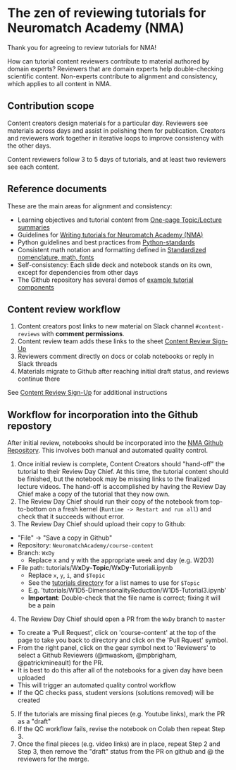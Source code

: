 # The zen of reviewing tutorials for Neuromatch Academy (NMA)

Thank you for agreeing to review tutorials for NMA!

How can tutorial content reviewers contribute to material authored by domain experts? Reviewers that are domain experts help double-checking scientific content. Non-experts contribute to alignment and consistency, which applies to all content in NMA.

## Contribution scope
Content creators design materials for a particular day. Reviewers see materials across days and assist in polishing them for publication. Creators and reviewers work together in iterative loops to improve consistency with the other days.

Content reviewers follow 3 to 5 days of tutorials, and at least two reviewers see each content.

## Reference documents
These are the main areas for alignment and consistency: 
* Learning objectives and tutorial content from [One-page Topic/Lecture summaries](https://drive.google.com/drive/folders/1mrXdVGgPqb-NVVLZj3E0FWETp9z-L9I-)
* Guidelines for [Writing tutorials for Neuromatch Academy (NMA)](https://github.com/NeuromatchAcademy/course-content/blob/master/tutorials/writing-tutorials.md)
* Python guidelines and best practices from [Python-standards](https://github.com/NeuromatchAcademy/course-content/blob/master/tutorials/python-standards.md)
* Consistent math notation and formatting defined in [Standardized nomenclature, math, fonts](https://docs.google.com/document/d/1Z3Bc0oQA4a-y3xJU2mtIDMAOen1SO8AmUjkc3_xFOPM/edit)
* Self-consistency: Each slide deck and notebook stands on its own, except for dependencies from other days
* The Github repository has several demos of [example tutorial components](https://github.com/NeuromatchAcademy/course-content/tree/master/tutorials/demo)

## Content review workflow
1. Content creators post links to new material on Slack channel `#content-reviews` with **comment permissions**.
2. Content review team adds these links to the sheet [Content Review Sign-Up](https://docs.google.com/spreadsheets/d/1LtLEk0H7gkR34kXJVC3hICUsLwfabbSjTPSlterB-xg/edit)
3. Reviewers comment directly on docs or colab notebooks or reply in Slack threads
4. Materials migrate to Github after reaching initial draft status, and reviews continue there

See [Content Review Sign-Up](https://docs.google.com/spreadsheets/d/1LtLEk0H7gkR34kXJVC3hICUsLwfabbSjTPSlterB-xg/edit) for additional instructions

## Workflow for incorporation into the Github repostory
After initial review, notebooks should be incorporated into the [NMA Github Repository](https://github.com/NeuromatchAcademy/course-content). This involves both manual and automated quality control.
1. Once initial review is complete, Content Creators should "hand-off" the tutorial to their Review Day Chief. At this time, the tutorial content should be finished, but the notebook may be missing links to the finalized lecture videos. The hand-off is accomplished by having the Review Day Chief make a copy of the tutorial that they now own.
2. The Review Day Chief should run their copy of the notebook from top-to-bottom on a fresh kernel (`Runtime -> Restart and run all`) and check that it succeeds without error.
3. The Review Day Chief should upload their copy to Github:
  - "File" -> "Save a copy in Github"
  - Repository: `NeuromatchAcademy/course-content`
  - Branch: `WxDy`
    - Replace x and y with the appropriate week and day (e.g. W2D3)
  - File path: tutorials/W**x**D**y**-**Topic**/W**x**D**y**-Tutorial**i**.ipynb
    - Replace `x`, `y`, `i`, and `$Topic`
    - See the [tutorials directory](https://github.com/NeuromatchAcademy/course-content/tree/master/tutorials) for a list names to use for `$Topic`
    - E.g. 'tutorials/W1D5-DimensionalityReduction/W1D5-Tutorial3.ipynb'
    - **Important**: Double-check that the file name is correct; fixing it will be a pain
4. The Review Day Chief should open a PR from the `WxDy` branch to `master`
  - To create a 'Pull Request', click on 'course-content' at the top of the page to take you back to directory and click on the 'Pull Rquest' symbol.
  - From the right panel, click on the gear symbol next to 'Reviewers' to select a Github Reviewers (@mwaskom, @mpbrigham, @patrickmineault) for the PR.
  - It is best to do this after all of the notebooks for a given day have been uploaded
  - This will trigger an automated quality control workflow
  - If the QC checks pass, student versions (solutions removed) will be created
5. If the tutorials are missing final pieces (e.g. Youtube links), mark the PR as a "draft"
6. If the QC workflow fails, revise the notebook on Colab then repeat Step 3.
7. Once the final pieces (e.g. video links) are in place, repeat Step 2 and Step 3, then remove the "draft" status from the PR on github and @ the reviewers for the merge.
